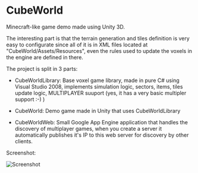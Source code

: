 CubeWorld
=========

Minecraft-like game demo made using Unity 3D.

The interesting part is that the terrain generation and tiles definition is very easy to configurate since all of it is in XML files located at "CubeWorld/Assets/Resources", even the rules used to update the voxels in the engine are defined in there.

The project is split in 3 parts:

- CubeWorldLibrary: Base voxel game library, made in pure C# using Visual Studio 2008, implements simulation logic, sectors, items, tiles update logic, MULTIPLAYER suuport (yes, it has a very basic multipler support :-) )

- CubeWorld: Demo game made in Unity that uses CubeWorldLibrary

- CubeWorldWeb: Small Google App Engine application that handles the discovery of multiplayer games, when you create a server it automatically publishes it's IP to this web server for discovery by other clients.

Screenshot:

![Screenshot](/Screenshots/ss1.png)
